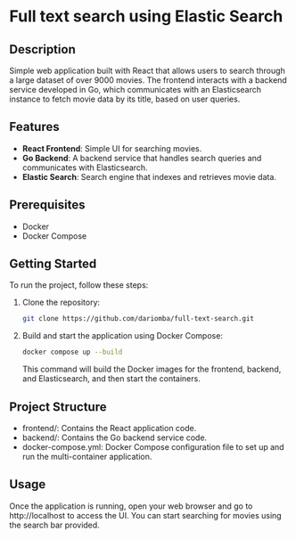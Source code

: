 # Full text search using Elastic Search

## Description

Simple web application built with React that allows users to search through a large dataset of over 9000 movies. The frontend interacts with a backend service developed in Go, which communicates with an Elasticsearch instance to fetch movie data by its title, based on user queries.

## Features

- **React Frontend**: Simple UI for searching movies.
- **Go Backend**: A backend service that handles search queries and communicates with Elasticsearch.
- **Elastic Search**: Search engine that indexes and retrieves movie data.

## Prerequisites

- Docker
- Docker Compose

## Getting Started

To run the project, follow these steps:

1. Clone the repository:

   ```bash
   git clone https://github.com/dariomba/full-text-search.git
   ```

2. Build and start the application using Docker Compose:

   ```bash
   docker compose up --build
   ```

   This command will build the Docker images for the frontend, backend, and Elasticsearch, and then start the containers.

## Project Structure

- frontend/: Contains the React application code.
- backend/: Contains the Go backend service code.
- docker-compose.yml: Docker Compose configuration file to set up and run the multi-container application.

## Usage

Once the application is running, open your web browser and go to http://localhost to access the UI. You can start searching for movies using the search bar provided.
